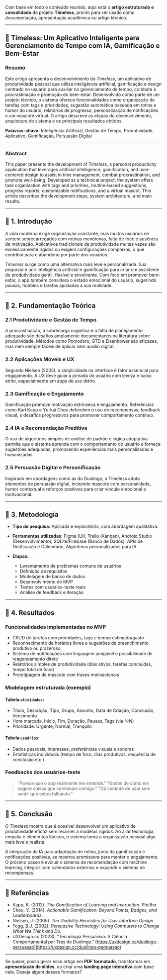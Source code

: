 Com base em todo o conteúdo reunido, aqui está o **artigo estruturado e consolidado** do projeto **Timeless**, pronto para ser usado como documentação, apresentação acadêmica ou artigo técnico.

---

## 📄 **Timeless: Um Aplicativo Inteligente para Gerenciamento de Tempo com IA, Gamificação e Bem-Estar**

### Resumo

Este artigo apresenta o desenvolvimento do *Timeless*, um aplicativo de produtividade pessoal que utiliza inteligência artificial, gamificação e design centrado no usuário para auxiliar no gerenciamento de tempo, combate à procrastinação e promoção do bem-estar. Desenvolvido como parte de um projeto técnico, o sistema oferece funcionalidades como organização de tarefas com tags e prioridades, sugestão automática baseada em rotina e humor do usuário, relatórios de progresso, personalização de notificações e um mascote virtual. O artigo descreve as etapas do desenvolvimento, arquitetura do sistema e os principais resultados obtidos.

**Palavras-chave:** Inteligência Artificial, Gestão de Tempo, Produtividade, Aplicativo, Gamificação, Persuasão Digital

---

### Abstract

This paper presents the development of *Timeless*, a personal productivity application that leverages artificial intelligence, gamification, and user-centered design to assist in time management, combat procrastination, and promote well-being. Developed as a technical project, the system offers task organization with tags and priorities, routine-based suggestions, progress reports, customizable notifications, and a virtual mascot. This article describes the development steps, system architecture, and main results.

---

## 📄 1. Introdução

A vida moderna exige organização constante, mas muitos usuários se sentem sobrecarregados com rotinas monótonas, falta de foco e ausência de motivação. Aplicativos tradicionais de produtividade muitas vezes são excessivamente rígidos ou exigem configurações complexas, o que contribui para o abandono por parte dos usuários.

*Timeless* surge como uma alternativa mais leve e personalizada. Sua proposta é unir inteligência artificial e gamificação para criar um assistente de produtividade gentil, flexível e envolvente. Com foco em promover bem-estar, o app também considera o estado emocional do usuário, sugerindo pausas, hobbies e tarefas ajustadas à sua realidade.

---

## 📄 2. Fundamentação Teórica

### 2.1 Produtividade e Gestão de Tempo

A procrastinação, a sobrecarga cognitiva e a falta de planejamento adequado são desafios amplamente documentados na literatura sobre produtividade. Métodos como Pomodoro, GTD e Eisenhower são eficazes, mas nem sempre fáceis de aplicar sem auxílio digital.

### 2.2 Aplicações Móveis e UX

Segundo Nielsen (2005), a simplicidade na interface é fator essencial para engajamento. A UX deve guiar a jornada do usuário com leveza e baixo atrito, especialmente em apps de uso diário.

### 2.3 Gamificação e Engajamento

Gamificação promove motivação extrínseca e engajamento. Referências como Karl Kapp e Yu-kai Chou defendem o uso de recompensas, feedback visual, e desafios progressivos para promover comportamento contínuo.

### 2.4 IA e Recomendação Preditiva

O uso de algoritmos simples de análise de padrão e lógica adaptativa permite que o sistema aprenda com o comportamento do usuário e forneça sugestões adequadas, promovendo experiências mais personalizadas e humanizadas.

### 2.5 Persuasão Digital e Personificação

Inspirado em abordagens como as do Duolingo, o Timeless adota elementos de persuasão digital, incluindo mascote com personalidade, humor contextual e reforços positivos para criar vínculo emocional e motivacional.

---

## 📄 3. Metodologia

* **Tipo de pesquisa:** Aplicada e exploratória, com abordagem qualitativa.
* **Ferramentas utilizadas:** Figma (UI), Trello (Kanban), Android Studio (Desenvolvimento), SQLite/Firebase (Banco de Dados), APIs de Notificação e Calendário, Algoritmos personalizados para IA.
* **Etapas:**

  * Levantamento de problemas comuns de usuários
  * Definição de requisitos
  * Modelagem de banco de dados
  * Desenvolvimento do MVP
  * Testes com usuários-teste reais
  * Análise de feedback e iteração

---

## 📄 4. Resultados

### Funcionalidades implementadas no MVP

* CRUD de tarefas com prioridades, tags e tempo estimado/gasto
* Reconhecimento de horários livres e sugestões de preenchimento produtivo ou prazeroso
* Sistema de notificações com linguagem amigável e possibilidade de reagendamento direto
* Relatórios simples de produtividade (dias ativos, tarefas concluídas, tempo total de foco)
* Prototipagem de mascote com frases motivacionais

### Modelagem estruturada (exemplo)

#### Tabela `atividades`:

* Título, Descrição, Tipo, Grupo, Assunto, Data de Criação, Conclusão, Vencimento
* Hora marcada, Início, Fim, Duração, Pausas, Tags (via N\:N)
* Prioridade: Urgente, Normal, Tranquilo

#### Tabela `usuários`:

* Dados pessoais, interesses, preferências visuais e sonoras
* Estatísticas individuais (tempo de foco, dias produtivos, sequência de conclusão etc.)

### Feedbacks dos usuários-teste

> "Parece que o app realmente me entende."
> "Gostei de como ele sugere coisas que combinam comigo."
> "Dá vontade de usar sem sentir que estou falhando."

---

## 📄 5. Conclusão

O *Timeless* mostra que é possível desenvolver um aplicativo de produtividade eficaz sem recorrer a modelos rígidos. Ao aliar tecnologia, empatia e elementos lúdicos, o sistema torna a organização pessoal algo mais leve e realista.

A integração de IA para adaptação de rotina, junto da gamificação e notificações positivas, se mostrou promissora para manter o engajamento. O próximo passo é evoluir o sistema de recomendação com machine learning, integrar com calendários externos e expandir o sistema de recompensas.

---

## 📄 Referências

* Kapp, K. (2012). *The Gamification of Learning and Instruction*. Pfeiffer.
* Chou, Y. (2014). *Actionable Gamification: Beyond Points, Badges, and Leaderboards*.
* Nielsen, J. (2005). *Ten Usability Heuristics for User Interface Design*.
* Fogg, B.J. (2002). *Persuasive Technology: Using Computers to Change What We Think and Do*.
* UXDesign.cc (2023). “Tecnologia Persuasiva: A Ciência Comportamental por Trás do Duolingo.” [https://uxdesign.cc/duolingo-persuasao](https://uxdesign.cc/duolingo-persuasao)

---

Se quiser, posso gerar esse artigo em **PDF formatado**, transformar em **apresentação de slides**, ou criar uma **landing page interativa** com base nele. Deseja algum desses formatos?
